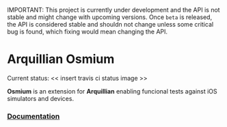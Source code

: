 IMPORTANT: This project is currently under development and the API is not stable and might change with upcoming versions. Once `beta` is released, the API is considered stable and shouldn not change unless some critical bug is found, which fixing would mean changing the API.

# Arquillian Osmium

Current status:
<< insert travis ci status image >>

**Osmium** is an extension for **Arquillian** enabling funcional tests against iOS simulators and devices.

### [**Documentation**](https://github.com/TadeasKriz/arquillian-osmium/wiki/Home)
